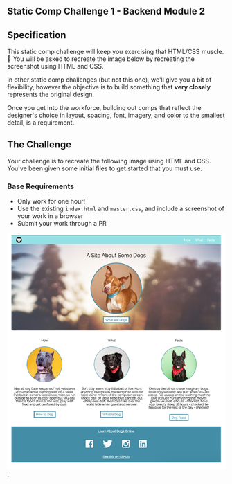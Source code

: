## Static Comp Challenge 1 - Backend Module 2

## Specification

This static comp challenge will keep you exercising that HTML/CSS muscle. :muscle: You will be asked to recreate the image below by recreating the screenshot using HTML and CSS.

In other static comp challenges (but not this one), we'll give you a bit of flexibility, however the objective is to build something that **very closely** represents the original design.

Once you get into the workforce, building out comps that reflect the designer's choice in layout, spacing, font, imagery, and color to the smallest detail, is a requirement.

## The Challenge

Your challenge is to recreate the following image using HTML and CSS. You've been given some initial files to get started that you must use.

### Base Requirements

  - Only work for one hour!
  - Use the existing `index.html` and `master.css`, and include a screenshot of your work in a browser
  - Submit your work through a PR

![this](dog-party-spec.png).
